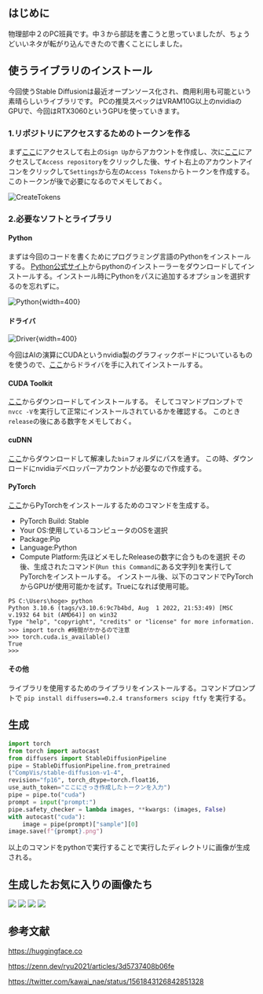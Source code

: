 ## はじめに

物理部中２のPC班員です。中３から部誌を書こうと思っていましたが、ちょうどいいネタが転がり込んできたので書くことにしました。

## 使うライブラリのインストール

今回使うStable Diffusionは最近オープンソース化され、商用利用も可能という素晴らしいライブラリです。
PCの推奨スペックはVRAM10G以上のnvidiaのGPUで、今回はRTX3060というGPUを使っていきます。

### 1.リポジトリにアクセスするためのトークンを作る

まず[ここ](https://huggingface.co)にアクセスして右上の`Sign Up`からアカウントを作成し、次に[ここ](https://huggingface.co/CompVis/stable-diffusion-v1-4)にアクセスして`Access repository`をクリックした後、サイト右上のアカウントアイコンをクリックして`Settings`から左の`Access Tokens`からトークンを作成する。このトークンが後で必要になるのでメモしておく。

![CreateTokens](img/tokens.png)

### 2.必要なソフトとライブラリ

#### Python

まずは今回のコードを書くためにプログラミング言語のPythonをインストールする。
[Python公式サイト](<http://python.org>)からpythonのインストーラーをダウンロードしてインストールする。インストール時にPythonをパスに追加するオプションを選択するのを忘れずに。

![Python](img/install_python.png){width=400}

#### ドライバ

![Driver](img/nvidia_driver.png "ドライバダウンロード"){width=400}

今回はAIの演算にCUDAというnvidia製のグラフィックボードについているものを使うので、[ここ](https://www.nvidia.co.jp/Download/index.aspx?lang=jp)からドライバを手に入れてインストールする。

#### CUDA Toolkit

[ここ](https://developer.nvidia.com/cuda-downloads)からダウンロードしてインストールする。
そしてコマンドプロンプトで`nvcc -V`を実行して正常にインストールされているかを確認する。
このとき`release`の後にある数字をメモしておく。

#### cuDNN

[ここ](https://developer.nvidia.com/rdp/cudnn-download)からダウンロードして解凍した`bin`フォルダにパスを通す。
この時、ダウンロードにnvidiaデベロッパーアカウントが必要なので作成する。

#### PyTorch

[ここ](https://pytorch.org/get-started/locally/)からPyTorchをインストールするためのコマンドを生成する。
* PyTorch Build: Stable
* Your OS:使用しているコンピュータのOSを選択
* Package:Pip
* Language:Python 
* Compute Platform:先ほどメモしたReleaseの数字に合うものを選択
その後、生成されたコマンド(`Run this Command`にある文字列)を実行してPyTorchをインストールする。
インストール後、以下のコマンドでPyTorchからGPUが使用可能かを試す。Trueになれば使用可能。

```
PS C:\Users\hoge> python
Python 3.10.6 (tags/v3.10.6:9c7b4bd, Aug  1 2022, 21:53:49) [MSC v.1932 64 bit (AMD64)] on win32
Type "help", "copyright", "credits" or "license" for more information.
>>> import torch #時間がかかるので注意
>>> torch.cuda.is_available()
True
>>>
```

#### その他

ライブラリを使用するためのライブラリをインストールする。コマンドプロンプトで
```pip install diffusers==0.2.4 transformers scipy ftfy```
を実行する。

## 生成

```python
import torch
from torch import autocast
from diffusers import StableDiffusionPipeline
pipe = StableDiffusionPipeline.from_pretrained
("CompVis/stable-diffusion-v1-4",
revision="fp16", torch_dtype=torch.float16, 
use_auth_token="ここにさっき作成したトークンを入力")
pipe = pipe.to("cuda")
prompt = input("prompt:")
pipe.safety_checker = lambda images, **kwargs: (images, False)
with autocast("cuda"):
    image = pipe(prompt)["sample"][0]
image.save(f"{prompt}.png")
```

以上のコマンドをpythonで実行することで実行したディレクトリに画像が生成される。

## 生成したお気に入りの画像たち

![](img/sample1.png)
![](img/sample2.png)
![](img/sample3.png)
![](img/sample4.png)

## 参考文献

<https://huggingface.co>

<https://zenn.dev/ryu2021/articles/3d5737408b06fe>

<https://twitter.com/kawai_nae/status/1561843126842851328>
